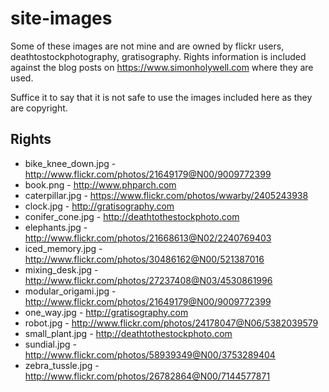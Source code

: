 # site-images

Some of these images are not mine and are owned by flickr users, 
deathtostockphotography, gratisography. Rights information is included
against the blog posts on https://www.simonholywell.com where they
are used.

Suffice it to say that it is not safe to use the images included here
as they are copyright.


## Rights

* bike_knee_down.jpg - http://www.flickr.com/photos/21649179@N00/9009772399
* book.png - http://www.phparch.com
* caterpillar.jpg - https://www.flickr.com/photos/wwarby/2405243938
* clock.jpg - http://gratisography.com
* conifer_cone.jpg - http://deathtothestockphoto.com
* elephants.jpg - http://www.flickr.com/photos/21668613@N02/2240769403
* iced_memory.jpg - http://www.flickr.com/photos/30486162@N00/521387016
* mixing_desk.jpg - http://www.flickr.com/photos/27237408@N03/4530861996
* modular_origami.jpg - http://www.flickr.com/photos/21649179@N00/9009772399
* one_way.jpg - http://gratisography.com
* robot.jpg - http://www.flickr.com/photos/24178047@N06/5382039579
* small_plant.jpg - http://deathtothestockphoto.com
* sundial.jpg - http://www.flickr.com/photos/58939349@N00/3753289404
* zebra_tussle.jpg - http://www.flickr.com/photos/26782864@N00/7144577871

